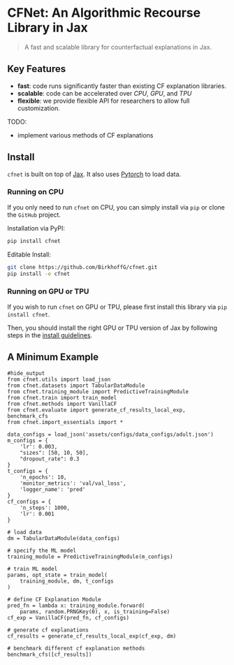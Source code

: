 # CFNet: An Algorithmic Recourse Library in Jax
> A fast and scalable library for counterfactual explanations in Jax.


## Key Features

- **fast**: code runs significantly faster than existing CF explanation libraries.
- **scalable**: code can be accelerated over *CPU*, *GPU*, and *TPU*
- **flexible**: we provide flexible API for researchers to allow full customization.


TODO: 
- implement various methods of CF explanations


## Install

`cfnet` is built on top of [Jax](https://jax.readthedocs.io/en/latest/index.html). It also uses [Pytorch](https://pytorch.org/) to load data.

### Running on CPU

If you only need to run `cfnet` on CPU, you can simply install via `pip` or clone the `GitHub` project.

Installation via PyPI:
```bash
pip install cfnet
```

Editable Install:
```bash
git clone https://github.com/BirkhoffG/cfnet.git
pip install -e cfnet
```

### Running on GPU or TPU

If you wish to run `cfnet` on GPU or TPU, please first install this library via `pip install cfnet`.

Then, you should install the right GPU or TPU version of Jax by following steps in the [install guidelines](https://github.com/google/jax#installation).



## A Minimum Example

```
#hide_output
from cfnet.utils import load_json
from cfnet.datasets import TabularDataModule
from cfnet.training_module import PredictiveTrainingModule
from cfnet.train import train_model
from cfnet.methods import VanillaCF
from cfnet.evaluate import generate_cf_results_local_exp, benchmark_cfs
from cfnet.import_essentials import *

data_configs = load_json('assets/configs/data_configs/adult.json')
m_configs = {
    'lr': 0.003,
    "sizes": [50, 10, 50],
    "dropout_rate": 0.3
}
t_configs = {
    'n_epochs': 10,
    'monitor_metrics': 'val/val_loss',
    'logger_name': 'pred'
}
cf_configs = {
    'n_steps': 1000,
    'lr': 0.001
}

# load data
dm = TabularDataModule(data_configs)

# specify the ML model 
training_module = PredictiveTrainingModule(m_configs)

# train ML model
params, opt_state = train_model(
    training_module, dm, t_configs
)

# define CF Explanation Module
pred_fn = lambda x: training_module.forward(
    params, random.PRNGKey(0), x, is_training=False)
cf_exp = VanillaCF(pred_fn, cf_configs)

# generate cf explanations
cf_results = generate_cf_results_local_exp(cf_exp, dm)

# benchmark different cf explanation methods
benchmark_cfs([cf_results])
```
